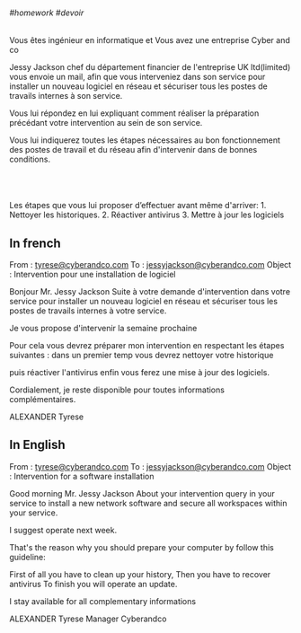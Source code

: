 ###### #homework #devoir

Vous êtes ingénieur en informatique et
Vous avez une entreprise Cyber and co

Jessy Jackson chef du département
financier de l'entreprise UK ltd(limited)
vous envoie un mail,
afin que vous interveniez dans son service
pour installer un nouveau logiciel en réseau
et sécuriser tous les postes de travails
internes à son service.

Vous lui répondez en lui
expliquant comment réaliser la préparation précédant votre intervention au sein de son service.

Vous lui indiquerez toutes les étapes nécessaires au bon fonctionnement des postes de travail et du réseau afin d'intervenir dans de bonnes conditions.

<br>
<br>
<br>
Les étapes que vous lui proposer d’effectuer avant même d'arriver:
1. Nettoyer les historiques.
2. Réactiver antivirus
3. Mettre à jour les logiciels


## In french


From : tyrese@cyberandco.com
To : jessyjackson@cyberandco.com
Object : Intervention pour une installation de logiciel

Bonjour Mr. Jessy Jackson
Suite à votre demande d'intervention dans votre service
pour installer un nouveau logiciel en réseau
et sécuriser tous les postes de travails
internes à votre service.

Je vous propose d'intervenir la semaine prochaine

Pour cela vous devrez préparer mon intervention en respectant les étapes suivantes :
dans un premier temp vous
devrez nettoyer votre historique

puis réactiver l'antivirus
enfin vous ferez une mise à jour des logiciels.

Cordialement, je reste disponible pour toutes informations complémentaires.

ALEXANDER Tyrese


## In English



From : tyrese@cyberandco.com
To : jessyjackson@cyberandco.com
Object : Intervention for a software installation

Good morning Mr. Jessy Jackson
About your intervention query in your service to install a new network software and secure all workspaces within your service.

I suggest operate next week.

That's the reason why you should prepare your computer by follow this guideline:

First of all you have to clean up your history,
Then  you have to recover antivirus
To finish you will operate an update.

I stay available for all complementary informations

ALEXANDER Tyrese
Manager Cyberandco


